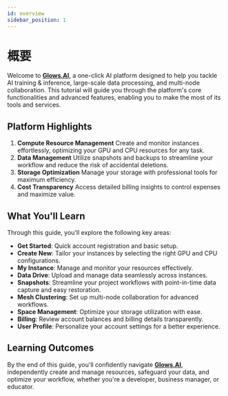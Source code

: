 ```yaml
---
id: overview
sidebar_position: 1
---
```


# 概要

Welcome to [**Glows.AI**](https://glows.ai/), a one-click AI platform designed to help you tackle AI training & inference, large-scale data processing, and multi-node collaboration. This tutorial will guide you through the platform's core functionalities and advanced features, enabling you to make the most of its tools and services.

## **Platform Highlights**

1. **Compute Resource Management**
   Create and monitor instances effortlessly, optimizing your GPU and CPU resources for any task.
2. **Data Management**
   Utilize snapshots and backups to streamline your workflow and reduce the risk of accidental deletions.
3. **Storage Optimization**
   Manage your storage with professional tools for maximum efficiency.
4. **Cost Transparency**
   Access detailed billing insights to control expenses and maximize value.

## **What You'll Learn**

Through this guide, you'll explore the following key areas:

- **Get Started**: Quick account registration and basic setup.
- **Create New**: Tailor your instances by selecting the right GPU and CPU configurations.
- **My Instance**: Manage and monitor your resources effectively.
- **Data Drive**: Upload and manage data seamlessly across instances.
- **Snapshots**: Streamline your project workflows with point-in-time data capture and easy restoration.
- **Mesh Clustering**: Set up multi-node collaboration for advanced workflows.
- **Space Management**: Optimize your storage utilization with ease.
- **Billing**: Review account balances and billing details transparently.
- **User Profile**: Personalize your account settings for a better experience.

## **Learning Outcomes**

By the end of this guide, you'll confidently navigate [**Glows.AI**](https://glows.ai/), independently create and manage resources, safeguard your data, and optimize your workflow, whether you're a developer, business manager, or educator.
